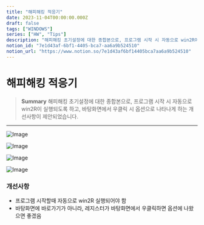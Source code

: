 ```yaml
---
title: "해피해킹 적응기"
date: 2023-11-04T00:00:00.000Z
draft: false
tags: ["WINDOWS"]
series: ["HW", "Tips"]
description: "해피해킹 초기설정에 대한 종합본으로, 프로그램 시작 시 자동으로 win2R이 실행되도록 하고, 바탕화면에서 우클릭 시 옵션으로 나타나게 하는 개선사항이 제안되었습니다."
notion_id: "7e1d43af-6bf1-4405-bca7-aa6a9b524510"
notion_url: "https://www.notion.so/7e1d43af6bf14405bca7aa6a9b524510"
---
```


# 해피해킹 적응기

> **Summary**
> 해피해킹 초기설정에 대한 종합본으로, 프로그램 시작 시 자동으로 win2R이 실행되도록 하고, 바탕화면에서 우클릭 시 옵션으로 나타나게 하는 개선사항이 제안되었습니다.

---

![Image](https://prod-files-secure.s3.us-west-2.amazonaws.com/09ccd4d5-876c-4bba-bbdf-cc77a0a11257/139be9c1-99cf-425b-b78e-3c66dc2f2ca7/Untitled.png?X-Amz-Algorithm=AWS4-HMAC-SHA256&X-Amz-Content-Sha256=UNSIGNED-PAYLOAD&X-Amz-Credential=ASIAZI2LB4664OEOVXGJ%2F20250724%2Fus-west-2%2Fs3%2Faws4_request&X-Amz-Date=20250724T083712Z&X-Amz-Expires=3600&X-Amz-Security-Token=IQoJb3JpZ2luX2VjEAAaCXVzLXdlc3QtMiJHMEUCIQCz3QwY9a6QSpt6bgebLAs2ReSiA2bum%2BnZBwSMWDNQbAIgN7i%2Bft5km8%2BrpC5eID5tDJ6m5cOBfHRcSXINb8UXsxQq%2FwMIKRAAGgw2Mzc0MjMxODM4MDUiDIzT1SKRWhhJyVObgCrcA8flnHftpV0auh%2Bd7USSI2iQ4ookSm2IDjMmaKnQR4BGEPBMJhXGf6Bme6cjtlyczYIfdKQcuWqmbDzWjUpBjGsTf%2BIBz%2FfU881%2BG3ZwUtnMZotuhgJI9k%2BHlRdb4WJgPL%2FylnnDXi0GZBmxLha85pZ7Z9z5S3rzr37OaLG6bduKtBHJ3s2IFbW%2FCzMB%2FBiF%2FBkvD4Kx3ZgjiRE4gfTLcHI2hcvkOxzPqRF2jii04oiuTJLLYyGecnX%2BlZR%2Fftk6nC2w2%2Fg4vmI2YVjVFUETLlNfGYpiL89c%2FTXgz5OKCXCQUaWtmjG8bhbzEBqsJzfxbkwt2QUbwkS0UM8BNjopRYH1z4SUidlt8FcKDJKrM8fDigtB9Iq9duEngh712OO%2B9OLBEzh9eodf20KsM3OY8tr70eeljelLe8OeGyF1GpnUojaH7FiWtZ8rawLBFig0Ep8g7Jr2IP9utQaUxwS0Y%2BC%2F3IQ%2BCikX9E6xoNgzZcNDVWBIy0quPWsVTC3GaPwlwqdfLg2u2TmjTX7RLCP85fOo10hW3i3ifZMqL0c9F%2FCedCsPUgEZkTLR%2F8WDkxf37C8F4FRWyOwccBLNRr6gOoMwwdMxfnHN1PT64adFvbOaAL0vFDy%2Bs5Bx0Av1MOTPh8QGOqUBGIaBErJnyMmQrjVt1XYVr3QMi7IjDjM24MCcqmOhT2TTJNaldSGuZ0tJHVL9VHUB%2BBI1uaWpREGuZVSXmyh6QODzxsd3f%2FSVC2idcj36JCZkrc9JFCxwF1YycvwudfaBiYKGBcNYp%2F5ASSQqUx5Q5b23mRMUfIVwaX1D8fFzNLK0Ci1U%2B%2FaA%2FWufolEKoACXPx8gEAHgqfV5ftu0fi6%2BhjWs1nnr&X-Amz-Signature=cac7f988345575e6075970c752fffffb46a7d9502bc92a47aa341c4860816dfb&X-Amz-SignedHeaders=host&x-amz-checksum-mode=ENABLED&x-id=GetObject)


![Image](https://prod-files-secure.s3.us-west-2.amazonaws.com/09ccd4d5-876c-4bba-bbdf-cc77a0a11257/6be7d03c-714d-47e8-8b0e-d66d2811c3e3/Untitled.png?X-Amz-Algorithm=AWS4-HMAC-SHA256&X-Amz-Content-Sha256=UNSIGNED-PAYLOAD&X-Amz-Credential=ASIAZI2LB4664OEOVXGJ%2F20250724%2Fus-west-2%2Fs3%2Faws4_request&X-Amz-Date=20250724T083712Z&X-Amz-Expires=3600&X-Amz-Security-Token=IQoJb3JpZ2luX2VjEAAaCXVzLXdlc3QtMiJHMEUCIQCz3QwY9a6QSpt6bgebLAs2ReSiA2bum%2BnZBwSMWDNQbAIgN7i%2Bft5km8%2BrpC5eID5tDJ6m5cOBfHRcSXINb8UXsxQq%2FwMIKRAAGgw2Mzc0MjMxODM4MDUiDIzT1SKRWhhJyVObgCrcA8flnHftpV0auh%2Bd7USSI2iQ4ookSm2IDjMmaKnQR4BGEPBMJhXGf6Bme6cjtlyczYIfdKQcuWqmbDzWjUpBjGsTf%2BIBz%2FfU881%2BG3ZwUtnMZotuhgJI9k%2BHlRdb4WJgPL%2FylnnDXi0GZBmxLha85pZ7Z9z5S3rzr37OaLG6bduKtBHJ3s2IFbW%2FCzMB%2FBiF%2FBkvD4Kx3ZgjiRE4gfTLcHI2hcvkOxzPqRF2jii04oiuTJLLYyGecnX%2BlZR%2Fftk6nC2w2%2Fg4vmI2YVjVFUETLlNfGYpiL89c%2FTXgz5OKCXCQUaWtmjG8bhbzEBqsJzfxbkwt2QUbwkS0UM8BNjopRYH1z4SUidlt8FcKDJKrM8fDigtB9Iq9duEngh712OO%2B9OLBEzh9eodf20KsM3OY8tr70eeljelLe8OeGyF1GpnUojaH7FiWtZ8rawLBFig0Ep8g7Jr2IP9utQaUxwS0Y%2BC%2F3IQ%2BCikX9E6xoNgzZcNDVWBIy0quPWsVTC3GaPwlwqdfLg2u2TmjTX7RLCP85fOo10hW3i3ifZMqL0c9F%2FCedCsPUgEZkTLR%2F8WDkxf37C8F4FRWyOwccBLNRr6gOoMwwdMxfnHN1PT64adFvbOaAL0vFDy%2Bs5Bx0Av1MOTPh8QGOqUBGIaBErJnyMmQrjVt1XYVr3QMi7IjDjM24MCcqmOhT2TTJNaldSGuZ0tJHVL9VHUB%2BBI1uaWpREGuZVSXmyh6QODzxsd3f%2FSVC2idcj36JCZkrc9JFCxwF1YycvwudfaBiYKGBcNYp%2F5ASSQqUx5Q5b23mRMUfIVwaX1D8fFzNLK0Ci1U%2B%2FaA%2FWufolEKoACXPx8gEAHgqfV5ftu0fi6%2BhjWs1nnr&X-Amz-Signature=4a8d4b0fd98595f9d1743c05463cbcbb118b61a933cde417c3c9cabba07378a5&X-Amz-SignedHeaders=host&x-amz-checksum-mode=ENABLED&x-id=GetObject)


![Image](https://prod-files-secure.s3.us-west-2.amazonaws.com/09ccd4d5-876c-4bba-bbdf-cc77a0a11257/7ea0b0f2-f65a-4f86-b83e-039c85e99fb7/Untitled.png?X-Amz-Algorithm=AWS4-HMAC-SHA256&X-Amz-Content-Sha256=UNSIGNED-PAYLOAD&X-Amz-Credential=ASIAZI2LB4664OEOVXGJ%2F20250724%2Fus-west-2%2Fs3%2Faws4_request&X-Amz-Date=20250724T083712Z&X-Amz-Expires=3600&X-Amz-Security-Token=IQoJb3JpZ2luX2VjEAAaCXVzLXdlc3QtMiJHMEUCIQCz3QwY9a6QSpt6bgebLAs2ReSiA2bum%2BnZBwSMWDNQbAIgN7i%2Bft5km8%2BrpC5eID5tDJ6m5cOBfHRcSXINb8UXsxQq%2FwMIKRAAGgw2Mzc0MjMxODM4MDUiDIzT1SKRWhhJyVObgCrcA8flnHftpV0auh%2Bd7USSI2iQ4ookSm2IDjMmaKnQR4BGEPBMJhXGf6Bme6cjtlyczYIfdKQcuWqmbDzWjUpBjGsTf%2BIBz%2FfU881%2BG3ZwUtnMZotuhgJI9k%2BHlRdb4WJgPL%2FylnnDXi0GZBmxLha85pZ7Z9z5S3rzr37OaLG6bduKtBHJ3s2IFbW%2FCzMB%2FBiF%2FBkvD4Kx3ZgjiRE4gfTLcHI2hcvkOxzPqRF2jii04oiuTJLLYyGecnX%2BlZR%2Fftk6nC2w2%2Fg4vmI2YVjVFUETLlNfGYpiL89c%2FTXgz5OKCXCQUaWtmjG8bhbzEBqsJzfxbkwt2QUbwkS0UM8BNjopRYH1z4SUidlt8FcKDJKrM8fDigtB9Iq9duEngh712OO%2B9OLBEzh9eodf20KsM3OY8tr70eeljelLe8OeGyF1GpnUojaH7FiWtZ8rawLBFig0Ep8g7Jr2IP9utQaUxwS0Y%2BC%2F3IQ%2BCikX9E6xoNgzZcNDVWBIy0quPWsVTC3GaPwlwqdfLg2u2TmjTX7RLCP85fOo10hW3i3ifZMqL0c9F%2FCedCsPUgEZkTLR%2F8WDkxf37C8F4FRWyOwccBLNRr6gOoMwwdMxfnHN1PT64adFvbOaAL0vFDy%2Bs5Bx0Av1MOTPh8QGOqUBGIaBErJnyMmQrjVt1XYVr3QMi7IjDjM24MCcqmOhT2TTJNaldSGuZ0tJHVL9VHUB%2BBI1uaWpREGuZVSXmyh6QODzxsd3f%2FSVC2idcj36JCZkrc9JFCxwF1YycvwudfaBiYKGBcNYp%2F5ASSQqUx5Q5b23mRMUfIVwaX1D8fFzNLK0Ci1U%2B%2FaA%2FWufolEKoACXPx8gEAHgqfV5ftu0fi6%2BhjWs1nnr&X-Amz-Signature=9f3a8f78e49b3241ca50af4ce22a7ca83724e15159ad70beb006afbc2440da46&X-Amz-SignedHeaders=host&x-amz-checksum-mode=ENABLED&x-id=GetObject)

![Image](https://prod-files-secure.s3.us-west-2.amazonaws.com/09ccd4d5-876c-4bba-bbdf-cc77a0a11257/3c7fb2a9-9621-4888-9c83-29136f82f1a7/Untitled.png?X-Amz-Algorithm=AWS4-HMAC-SHA256&X-Amz-Content-Sha256=UNSIGNED-PAYLOAD&X-Amz-Credential=ASIAZI2LB4664OEOVXGJ%2F20250724%2Fus-west-2%2Fs3%2Faws4_request&X-Amz-Date=20250724T083712Z&X-Amz-Expires=3600&X-Amz-Security-Token=IQoJb3JpZ2luX2VjEAAaCXVzLXdlc3QtMiJHMEUCIQCz3QwY9a6QSpt6bgebLAs2ReSiA2bum%2BnZBwSMWDNQbAIgN7i%2Bft5km8%2BrpC5eID5tDJ6m5cOBfHRcSXINb8UXsxQq%2FwMIKRAAGgw2Mzc0MjMxODM4MDUiDIzT1SKRWhhJyVObgCrcA8flnHftpV0auh%2Bd7USSI2iQ4ookSm2IDjMmaKnQR4BGEPBMJhXGf6Bme6cjtlyczYIfdKQcuWqmbDzWjUpBjGsTf%2BIBz%2FfU881%2BG3ZwUtnMZotuhgJI9k%2BHlRdb4WJgPL%2FylnnDXi0GZBmxLha85pZ7Z9z5S3rzr37OaLG6bduKtBHJ3s2IFbW%2FCzMB%2FBiF%2FBkvD4Kx3ZgjiRE4gfTLcHI2hcvkOxzPqRF2jii04oiuTJLLYyGecnX%2BlZR%2Fftk6nC2w2%2Fg4vmI2YVjVFUETLlNfGYpiL89c%2FTXgz5OKCXCQUaWtmjG8bhbzEBqsJzfxbkwt2QUbwkS0UM8BNjopRYH1z4SUidlt8FcKDJKrM8fDigtB9Iq9duEngh712OO%2B9OLBEzh9eodf20KsM3OY8tr70eeljelLe8OeGyF1GpnUojaH7FiWtZ8rawLBFig0Ep8g7Jr2IP9utQaUxwS0Y%2BC%2F3IQ%2BCikX9E6xoNgzZcNDVWBIy0quPWsVTC3GaPwlwqdfLg2u2TmjTX7RLCP85fOo10hW3i3ifZMqL0c9F%2FCedCsPUgEZkTLR%2F8WDkxf37C8F4FRWyOwccBLNRr6gOoMwwdMxfnHN1PT64adFvbOaAL0vFDy%2Bs5Bx0Av1MOTPh8QGOqUBGIaBErJnyMmQrjVt1XYVr3QMi7IjDjM24MCcqmOhT2TTJNaldSGuZ0tJHVL9VHUB%2BBI1uaWpREGuZVSXmyh6QODzxsd3f%2FSVC2idcj36JCZkrc9JFCxwF1YycvwudfaBiYKGBcNYp%2F5ASSQqUx5Q5b23mRMUfIVwaX1D8fFzNLK0Ci1U%2B%2FaA%2FWufolEKoACXPx8gEAHgqfV5ftu0fi6%2BhjWs1nnr&X-Amz-Signature=a76f1a9f7acd7249a62a5fed9dcd23b9945fcdb8ea1f843ad6fd8cf9e0b1b4bb&X-Amz-SignedHeaders=host&x-amz-checksum-mode=ENABLED&x-id=GetObject)


### 개선사항

- 프로그램 시작할때 자동으로 win2R 실행되어야 함
- 바탕화면에 바로가기가 아니라, 레지스터가 바탕화면에서 우클릭하면 옵션에 나왔으면 좋겠음
